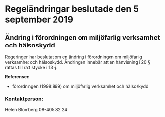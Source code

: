 # Regeländringar beslutade den 5 september 2019

## Ändring i förordningen om miljöfarlig verksamhet och hälsoskydd

Regeringen har beslutat om en ändring i förordningen om miljöfarlig verksamhet och hälsoskydd. Ändringen innebär att en hänvisning i 20 § rättas till rätt stycke i 13 §.

**Referenser:**

* förordningen (1998:899) om miljöfarlig verksamhet och hälsoskydd

### Kontaktperson:

Helen Blomberg 08-405 82 24
